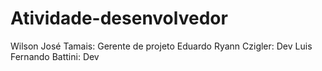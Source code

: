 # Atividade-desenvolvedor

Wilson José Tamais: Gerente de projeto
Eduardo Ryann Czigler: Dev
Luis Fernando Battini:  Dev
